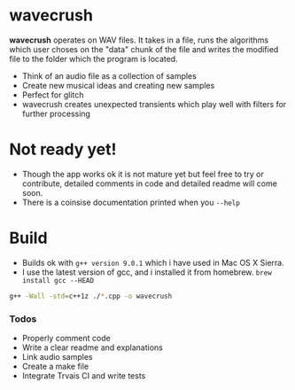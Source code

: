 # wavecrush

__wavecrush__ operates on WAV files. It takes in a file, runs the algorithms which user choses
on the "data" chunk of the file and writes the modified file to the folder which the program
is located.
  
  - Think of an audio file as a collection of samples
  - Create new musical ideas and creating new samples
  - Perfect for glitch
  - wavecrush creates unexpected transients which play well with filters for further processing

# Not ready yet!

  - Though the app works ok it is not mature yet but feel free to try or contribute,
  detailed comments in code and detailed readme will come soon.
  - There is a coinsise documentation printed when you `--help`

# Build
  
  - Builds ok with `g++ version 9.0.1` which i have used in Mac OS X Sierra.
  - I use the latest version of gcc, and i installed it from homebrew. `brew install gcc --HEAD`
  ```sh
  g++ -Wall -std=c++1z ./*.cpp -o wavecrush
  ```

### Todos

- Properly comment code
- Write a clear readme and explanations
 - Link audio samples 
 - Create a make file
 - Integrate Trvais CI and write tests

